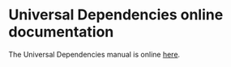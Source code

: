 Universal Dependencies online documentation
===========================================

The Universal Dependencies manual is online [here](http://universaldependencies.org/).
